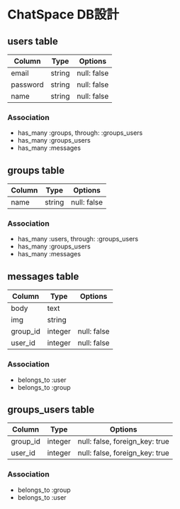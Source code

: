 # ChatSpace DB設計
## users table
|Column|Type|Options|
|------|----|-------|
|email|string|null: false|
|password|string|null: false|
|name|string|null: false|
### Association
 - has_many :groups, through: :groups_users
 - has_many :groups_users
 - has_many :messages

## groups table
|Column|Type|Options|
|------|----|-------|
|name|string|null: false|
### Association
 - has_many :users, through: :groups_users
 - has_many :groups_users
 - has_many :messages


## messages table
|Column|Type|Options|
|------|----|-------|
|body|text|
|img|string|
|group_id|integer|null: false|
|user_id|integer|null: false|
### Association
 - belongs_to :user
 - belongs_to :group

## groups_users table
|Column|Type|Options|
|------|----|-------|
|group_id|integer|null: false, foreign_key: true|
|user_id|integer|null: false, foreign_key: true|
### Association
 - belongs_to :group
 - belongs_to :user